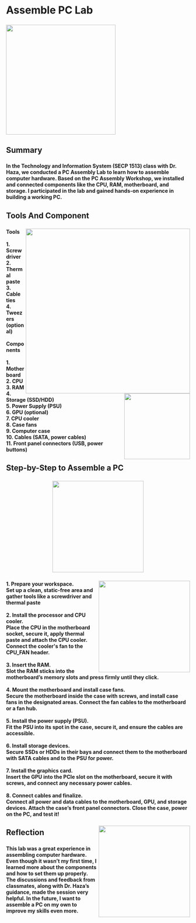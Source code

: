 <h1 align="left">Assemble PC Lab</h1>

###

<div align="left">
  <img height="300" src="https://github.com/IkqbalNordin/PC_Assemble_Lab/blob/main/WhatsApp%20Image%202025-01-22%20at%2022.29.05_8194ea6f.jpg?raw=true"  />
</div>

###

<h2 align="left">Summary</h2>

###

<h4 align="left">In the Technology and Information System (SECP 1513) class with Dr. Haza, we conducted a PC Assembly Lab to learn how to assemble computer hardware. Based on the PC Assembly Workshop, we installed and connected components like the CPU, RAM, motherboard, and storage. I participated in the lab and gained hands-on experience in building a working PC.</h4>

###

<h2 align="left">Tools And Component</h2>

###

<img align="right" height="450" src="https://github.com/IkqbalNordin/PC-Assemble-Lab-/blob/main/image.jpg?raw=true"  />

###

<img align="right" height="180" src="https://github.com/IkqbalNordin/PC-Assemble-Lab-/blob/main/pc-build-tools1.jpg?raw=true"  />

###

<h4 align="left">Tools<br><br>1. Screwdriver<br>2. Thermal paste<br>3. Cable ties<br>4. Tweezers (optional)<br><br>Components<br><br>1. Motherboard<br>2. CPU<br>3. RAM<br>4. Storage (SSD/HDD)<br>5. Power Supply (PSU)<br>6. GPU (optional)<br>7. CPU cooler<br>8. Case fans<br>9. Computer case<br>10. Cables (SATA, power cables)<br>11. Front panel connectors (USB, power buttons)</h4>

###

<h2 align="left">Step-by-Step to Assemble a PC</h2>

###

<div align="center">
  <img height="250" src="https://media3.giphy.com/media/v1.Y2lkPTc5MGI3NjExaWlkcjRvbnA3YW1pdTMxcGJuYTNmcXVlcXJzc2ViaDBrejloa3Q3eCZlcD12MV9pbnRlcm5hbF9naWZfYnlfaWQmY3Q9Zw/MFZqWIA8HyxxyeY3XL/giphy.gif"  />
</div>

###

<img align="right" height="250" src="https://github.com/IkqbalNordin/PC_Assemble_Lab/blob/main/404748670-37295b45-2627-432d-94b5-e5c78d7d8353.png?raw=truejwt=eyJhbGciOiJIUzI1NiIsInR5cCI6IkpXVCJ9.eyJpc3MiOiJnaXRodWIuY29tIiwiYXVkIjoicmF3LmdpdGh1YnVzZXJjb250ZW50LmNvbSIsImtleSI6ImtleTUiLCJleHAiOjE3Mzc1NTcyMTMsIm5iZiI6MTczNzU1NjkxMywicGF0aCI6Ii8xOTQ2NjgwMzYvNDA0NzQ4NjcwLTM3Mjk1YjQ1LTI2MjctNDMyZC05NGI1LWU1Yzc4ZDdkODM1My5wbmc_WC1BbXotQWxnb3JpdGhtPUFXUzQtSE1BQy1TSEEyNTYmWC1BbXotQ3JlZGVudGlhbD1BS0lBVkNPRFlMU0E1M1BRSzRaQSUyRjIwMjUwMTIyJTJGdXMtZWFzdC0xJTJGczMlMkZhd3M0X3JlcXVlc3QmWC1BbXotRGF0ZT0yMDI1MDEyMlQxNDQxNTNaJlgtQW16LUV4cGlyZXM9MzAwJlgtQW16LVNpZ25hdHVyZT0zNjQzODkwN2JmZjk4NTdiYTBlZmIzYTgwODQzYTI4OTI2OWUyYmU2NWMwMzBjZDBjMGE2MDA4M2RkOTk2NTEzJlgtQW16LVNpZ25lZEhlYWRlcnM9aG9zdCJ9.FOLD-HLXIM-t4OxcEayLVm9mfXZKDLL-4tCuL6wZDiU"  />

###

<h4 align="left">1. Prepare your workspace.<br>Set up a clean, static-free area and gather tools like a screwdriver and thermal paste<br><br>2. Install the processor and CPU cooler.<br>Place the CPU in the motherboard socket, secure it, apply thermal paste and attach the CPU cooler. Connect the cooler's fan to the CPU_FAN header.<br><br>3. Insert the RAM.<br>Slot the RAM sticks into the motherboard’s memory slots and press firmly until they click.<br><br>4. Mount the motherboard and install case fans.<br>Secure the motherboard inside the case with screws, and install case fans in the designated areas. Connect the fan cables to the motherboard or a fan hub.<br><br>5. Install the power supply (PSU).<br>Fit the PSU into its spot in the case, secure it, and ensure the cables are accessible.<br><br>6. Install storage devices.<br>Secure SSDs or HDDs in their bays and connect them to the motherboard with SATA cables and to the PSU for power.<br><br>7. Install the graphics card.<br>Insert the GPU into the PCIe slot on the motherboard, secure it with screws, and connect any necessary power cables.<br><br>8. Connect cables and finalize.<br>Connect all power and data cables to the motherboard, GPU, and storage devices. Attach the case’s front panel connectors. Close the case, power on the PC, and test it!</h4>

###

<img align="right" height="250" src="https://private-user-images.githubusercontent.com/194668036/404748970-ed6d77d5-7bb6-4a35-ae2f-4756d4a7b4ae.png?jwt=eyJhbGciOiJIUzI1NiIsInR5cCI6IkpXVCJ9.eyJpc3MiOiJnaXRodWIuY29tIiwiYXVkIjoicmF3LmdpdGh1YnVzZXJjb250ZW50LmNvbSIsImtleSI6ImtleTUiLCJleHAiOjE3Mzc1NTcyMTMsIm5iZiI6MTczNzU1NjkxMywicGF0aCI6Ii8xOTQ2NjgwMzYvNDA0NzQ4OTcwLWVkNmQ3N2Q1LTdiYjYtNGEzNS1hZTJmLTQ3NTZkNGE3YjRhZS5wbmc_WC1BbXotQWxnb3JpdGhtPUFXUzQtSE1BQy1TSEEyNTYmWC1BbXotQ3JlZGVudGlhbD1BS0lBVkNPRFlMU0E1M1BRSzRaQSUyRjIwMjUwMTIyJTJGdXMtZWFzdC0xJTJGczMlMkZhd3M0X3JlcXVlc3QmWC1BbXotRGF0ZT0yMDI1MDEyMlQxNDQxNTNaJlgtQW16LUV4cGlyZXM9MzAwJlgtQW16LVNpZ25hdHVyZT1hMzc0OWI5N2NiODU2OTEzOWYyY2M3NmE4MWQ1NmM4NDNlNDc4Mjk4Y2Y4MGU0OTRhMjAzMTMwZjkzZjg5MTA5JlgtQW16LVNpZ25lZEhlYWRlcnM9aG9zdCJ9.5HsHSv0k2b93Q7BTgRnPxUwUkqUgfxdahlUUxPorTGg"  />

###

<h2 align="left">Reflection</h2>

###

<h4 align="left">This lab was a great experience in assembling computer hardware. Even though it wasn’t my first time, I learned more about the components and how to set them up properly. The discussions and feedback from classmates, along with Dr. Haza’s guidance, made the session very helpful. In the future, I want to assemble a PC on my own to improve my skills even more.</h4>

###
